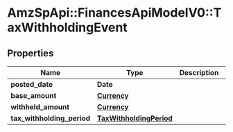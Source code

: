 # AmzSpApi::FinancesApiModelV0::TaxWithholdingEvent

## Properties
Name | Type | Description | Notes
------------ | ------------- | ------------- | -------------
**posted_date** | **Date** |  | [optional] 
**base_amount** | [**Currency**](Currency.md) |  | [optional] 
**withheld_amount** | [**Currency**](Currency.md) |  | [optional] 
**tax_withholding_period** | [**TaxWithholdingPeriod**](TaxWithholdingPeriod.md) |  | [optional] 

